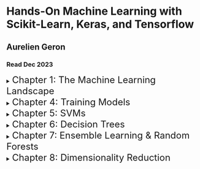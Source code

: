 # Hands-On Machine Learning with Scikit-Learn, Keras, and Tensorflow
## Aurelien Geron
### Read Dec 2023

<details>
<summary><font size=5>Chapter 1: The Machine Learning Landscape</font></summary>


- The ML landscape is the art / science of programming computers to learn from data. They can learn complex relationships between data points to be predictive of new data
- ML is good for when a solution requires a long list of rules, for when traditional approaches yield no good results, fluctuating environments - a ML system can adapt to new data, or getting insights from large amounts of data
- Types of learning
    - Supervised learning - labels are known so the target can be shown to the algorithm. Typical algorithms are KNN, linear reg, logistic reg, SVMs, decision trees & random forests, and NN
    - Unsupervised learning - labels are not known and the model learns for itself. K-means clustering, anomaly detection (one class SVM), anomaly detection (PCA / t-SNE) are all examples
    - Semi-supervised learning algorithms typically combine supervised and unsupervised approaches. So you might first cluster data, and then provide one label for the cluster to learn from, rather than labelling everything
    - Reinforcement learning - this is different entirely, an agent acts in an environment and is given rewards or penalties to act in certain ways
- Batch vs online learning
    - Batch learning - all training is done offline, and generally the entire dataset is used in batches. To retrain a model, you need to retrain using the entire dataset again, and then replace the old model with the new one. Training the new model can take a long time and require lots of resources
    - Online learning - train the model incrementally by feeding it instances of data individually or in mini-batches. The learning step is cheap and fast. But if bad data is fed to the model, your model could quickly lose performance. Hence close monitoring of the model is required
- Main challenges in ML
    - Insufficient training data - I strongly believe more / better data is more important that model selection / tuning
    - Unrepresentative training data
    - Poor quality / noisy data
    - Irrelevant features
    - Overfitting / underfitting training data
- Typical steps in a ML project include: 
    1. Framing the business problem 
    2. Getting and labelling the data 
    3. Analyse and visualise the data to understand what you’re working with
    4. Select a performance metric 
    5. attempt various feature extractions 
    6. get a train and test set 
    7. prototype different model architectures to find one that performs best
    8. tune the best performing model
    9. mature the algorithm
    10. deploy
    11. monitor and maintain
</details>


<details>
<summary><font size=5>Chapter 4: Training Models</font></summary>

- Linear regression is just simply a weighted sum of input features plus a bias
- To implement gradient descent, you compute the gradient of the loss function with regard to each model parameter (input feature), which is the same as computing the partial derivatives wrt each parameter
- With SGD, the result of the gradient of the loss function will bounce up and down because we’re only using a small batch of instances at each step
- You can using training curves to understand model performance when training on different sized subsets of the training set, to see how much of a performance increase you get from adding new data
- High-bias model will typically underfit the data. High-variance model will typically overfit the data. Increasing model complexity will typically increase variance but reduce bias
- Regularisation
    - When you combine both ridge and lasso regularisation, you get ElasticNet regularisation. ElasticNet includes a mix ratio r which controls the amount of ridge and lasso that’s occurring. When r = 0 then you have pure ridge, and when r = 1 you have pure lasso.
        - ElasticNet is better than Lasso which may behave erratically when your training data is wider than is it tall, or when several features are strongly correlated
    - An alternative approach to regularising iterative models is to use early stopping. You stop the training as soon as the validation set has reached a minimum
- A softmax regression can be used for a multiclass problem. You calculate the probability score for each class using a logistic regression. Then with the output probability scores, you run this through a softmax activation function, which computes the exponential of each score, and then normalises them. The predicted class is the one with the highest value
</details>


<details>
<summary><font size=5>Chapter 5: SVMs</font></summary>

- You can think of SVMs as fitting the widest street possible between two support vectors, to classify the dataset on
- In sklearn, you can use hyperparameter C to regularise the SVM model, which controls the number of margin violations that occur
- If your dataset is linear, you can use a linear kernel. But most datasets are more complex than that. You can use non-linear kernels to increase the dimensionality of your dataset
- Scaling your data is important when using SVMs, because a SVM will be able to fit scaled data more easily
- When building an SVM, you should always start by trying a linear kernel. If that doesn’t work then we can try and Gaussian RBF kernel
- SVMs can also be used for regression. In this instance, you flip the objective. So instead of choosing the widest margin that separates the classes, you now try and choose the margin that fits the most instances on the street, without including margin violations
</details>


<details>
<summary><font size=5>Chapter 6: Decision Trees</font></summary>

- Decision trees don’t require any data preparation such as feature scaling or centering
- Sklearn uses CART to train the algorithm, which only produces binary leaves
- You can regularise a decision tree by restricting it’s freedom in training by setting the max depth, max samples in a node needed for splitting, max samples in a lead node, max number of leaf nodes, or max features used for splitting
- Challenges with decision trees
    - They like orthogonal decision boundaries. If you rotate your dataset, you may find the decision boundary becomes convoluted. Using PCA to reduce dimensionality can help with this
    - They’re sensitive to small variations in the training data
</details>


<details>
<summary><font size=5>Chapter 7: Ensemble Learning & Random Forests</font></summary>

- Ensemble algorithms take a combined prediction from multiple trees
- Even if a single model is a weak learner, a combined ensemble may be more predictive than the best performing model in the ensemble
- Bootstrapping is random sampling with replacement from a dataset. Bagging = bootstrap aggregating, ie performing it many times and training an estimator for each bootstrapped dataset
    - When sampling is performed without replacement it’s called pasting
- One way to get a diverse ensemble is to train very different algorithms on the data to create a diverse set of models. Another approach is to train the same model on different random subsets of the data
- Predictors can be trained in parallel on different CPU cores, or on different servers
- Bagging
    - In Sklearn, the BaggingClassifier runs multiple decision tree classifiers, using sampling with replacement
    - Out-of-bag evaluation - this is where the classifier can be evaluated on the training instances that weren’t sampled, because we were using sampling with replacement, this is typically about a third of the dataset. So no separate validation set is needed. Thus you can average the OOB scores for each predictor to get the overall model performance
    - You can also choose to train on a random subset of features each time, useful when training on high dimensionality data
- Random Forests
    - A random forest classifier is the same as a bagging classifier that’s passed a decision tree classifier! But it introduces some extra randomness
        - Rather than always searching for the best parameter on which to split a node, it searches for the best amongst a subset of features. This results in greater tree diversity, which trades a higher bias for a lower variance (ie it reduces overfitting)
    - A great quality of RFs is that they make it easy to understand feature importance, by looking at nodes that use a feature, and seeing by how much it reduces impurity on average
    - RFs can be regularised by tuning the number of estimators
- Boosting
    - The general idea is to make a strong learner from many weak learners, by training predictors sequentially, each trying to correct its predecessor
    - The drawback is that predictors cannot be trained in parallel, so training takes much longer
    - Adaboost
        - Corrects its predecessors by focusing on instances that were underfit, meaning new predictors focus on harder cases
        - It trains a decision tree, then makes predictions on the training set, and increases the relative weight (boosting) of the misclassified instances. The second classifier then trains on the updated weights
        - The learning rate is used to control how much the misclassified instances are boosted. This makes is similar to iteratively performing gradient descent
    - Gradient Boosting (GBRT = gradient boosted regression trees)
        - Works similarly to Adaboost, but instead of training on the updated weighted instances, the successor tries to fit the new model to the residual errors from the previous model
        - The learning rate here is used to scale the contribution of each tree. With a low value, you’ll need more trees to fit the data, but the predictions will likely generalise better. This regularisation technique is called shrinkage
        - You can use early stopping to find the optimal number of trees
    - XGBoost (Extreme Gradient Boosting)
        - XGBoost automatically takes care of early stopping for you
    - Stacking
        - This is a method of using a subsequent model to learn the best combination of predictions from an ensemble, rather than just taking a hard rule like the mean. This could also be called a meta-learner
        - You’d make predictions from the ensemble on a hold-out set of the training data, and then take those predictions and known labels to train a new model (like a linear regressor, or another random forest)
</details>


<details>
<summary><font size=5>Chapter 8: Dimensionality Reduction</font></summary>

- The curse of dimensionality
    - Typically when you have more features than instances, so you have a very high dimensional dataset
    - As you increase dimensions, the distance between 2 points becomes much greater, so much so that each instance looks very different to another instance and it becomes difficult to learn patterns between them
    - You may want to increase the size of your training set, but the number of training instances tends to grow exponentially with the number of features
    - Models will quickly overfit the data if there are too many features
- Projection. Take a swiss roll - rather than squashing the data onto one plane, you want to unroll the swill roll onto a new 2D plane to maintain it’s composition
- Manifold Learning - relies on the hypothesis that most real-world high dimensional datasets lie close to a lower-dimensional manifold. So you need to find what that manifold is.
- Reducing the dimensions of your dataset will generally increase the speed of learning, but may not always result in better performance. It all depends on the dataset
- Principal Component Analysis (PCA)
    - First identifies the hyperplane (flat surface) that lies closest to the data and then projects the data onto it
    - You will typically want to choose a plane that maximises the datasets variance (think of projecting a 2D dataset onto a line and maintaining the width of the distribution). Or you’ll want to minimise the mse between the original dataset and the projection
    - PCA first identifies the axis that gives the largest amount of variance on the training set. And then chooses the axis that’s orthogonal to this to maintain the next largest amount of variance. The number of axes will be equivalent to the number of dimensions
    - You can then reduce down the size of the dataset to d dimensions, but choosing the first d principle components, and projecting the data onto that hyperplane
    - You typically choose the number of dimensions such that you add up to a sufficiently large proportion of the datasets variance (ie 95%)
    - If you perturb the training set a little, then you might get principle components pointing in different directions, but you’d still get a plane that resembles something similar
    - You can also do an inverse transform of the PCA dataset to decompress the data, although it would be identical anymore
    - Incremental PCA allows you to do mini-batch training for PCA, rather than having to fit the entire dataset into memory
    - Kernel PCA performs complex non-linear projections in the original space (rather than linear projects in a high dimensional space). It’s useful for high complex non-linear datasets. kPCA is unsupervised, but you can include it end-to-end in a classification pipeline, and then perform a grid search on the hyperparameters
- t-SNE (t-distributed Stochastic Neighbour Embedding)
    - Keeps similar instances close, and dissimilar instances apart, whilst reducing dimensionality. Mainly used for visualisation
</details>

